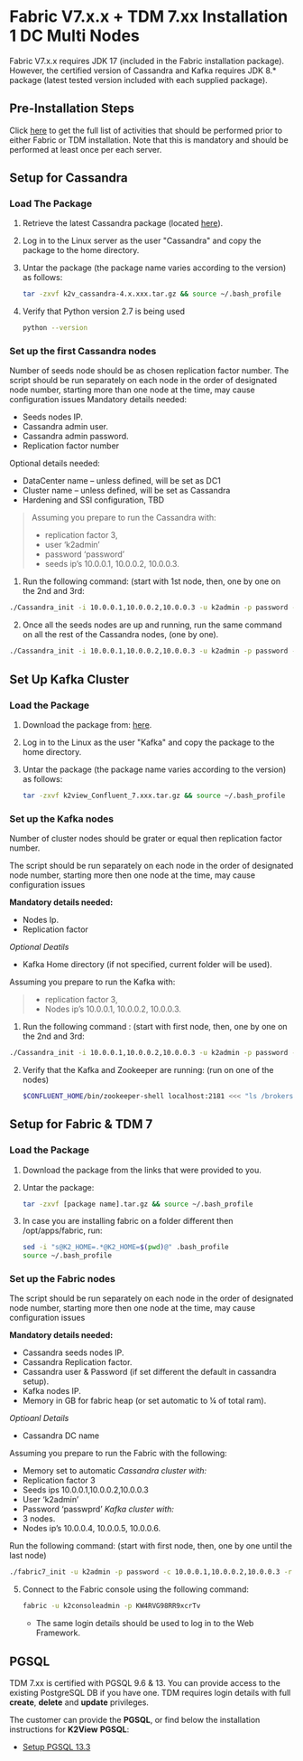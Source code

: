 # Fabric V7.x.x + TDM 7.xx Installation 1 DC  Multi Nodes

Fabric V7.x.x requires JDK 17 (included in the Fabric installation package). However, the certified version of Cassandra and Kafka requires JDK 8.* package (latest tested version included with each supplied package).


## Pre-Installation Steps

Click [here](01_Fabric_7.xx_Installation_intro.md) to get the full list of activities that should be performed prior to either Fabric or TDM installation. Note that this is mandatory and should be performed at least once per each server.

## Setup for Cassandra

### Load The Package 

1. Retrieve the latest Cassandra package (located [here](https://download.k2view.com/index.php/s/dMH2PWuIErPFszK)).

2. Log in to the Linux server as the user "Cassandra" and copy the package to the home directory.

3. Untar the package (the package name varies according to the version) as follows:

   ~~~bash
   tar -zxvf k2v_cassandra-4.x.xxx.tar.gz && source ~/.bash_profile
   ~~~

4. Verify that Python version 2.7 is being used

   ~~~bash
   python --version
   ~~~


### Set up the first Cassandra nodes

Number of seeds node should be as chosen replication factor number.
The script should be run separately on each node in the order of designated node number, starting more than one node at the time, may cause configuration issues
Mandatory details needed:
* Seeds nodes IP.
* Cassandra admin user.
* Cassandra admin password.
* Replication factor number

Optional details needed:
* DataCenter name – unless defined, will be set as DC1
* Cluster name – unless defined, will be set as Cassandra
* Hardening and SSl configuration, TBD 

>Assuming you prepare to run the Cassandra with:
>* replication factor 3, 
>* user ‘k2admin’ 
>* password ‘password’ 
>* seeds ip’s 10.0.0.1, 10.0.0.2, 10.0.0.3.


1. 	Run the following command: (start with 1st node, then, one by one on the 2nd and 3rd:
~~~bash
./Cassandra_init -i 10.0.0.1,10.0.0.2,10.0.0.3 -u k2admin -p password -r 3
~~~

2.  Once all the seeds nodes are up and running, run the same command on all the rest of the Cassandra nodes, (one by one).
~~~bash
./Cassandra_init -i 10.0.0.1,10.0.0.2,10.0.0.3 -u k2admin -p password -r 3
~~~


## Set Up Kafka Cluster

### Load the Package 

1. Download the package from: [here](https://download.k2view.com/index.php/s/tFnDRJEUyHiXPYL).

2. Log in to the Linux as the user "Kafka" and copy the package to the home directory.

3. Untar the package (the package name varies according to the version) as follows:

   ~~~bash
   tar -zxvf k2view_Confluent_7.xxx.tar.gz && source ~/.bash_profile
   ~~~

### Set up the Kafka nodes

Number of cluster nodes should be grater or equal then replication factor number.

The script should be run separately on each node in the order of designated node number, starting more then one node at the time, may cause configuration issues

**Mandatory details needed:**
+ Nodes Ip.
+ Replication factor

*Optional Deatils*
+ Kafka Home directory (if not specified, current folder will be used).


Assuming you prepare to run the Kafka with:
>* replication factor 3, 
>* Nodes ip’s 10.0.0.1, 10.0.0.2, 10.0.0.3.

1. 	Run the following command : (start with first node, then, one by one on the 2nd and 3rd:
~~~bash
./Cassandra_init -i 10.0.0.1,10.0.0.2,10.0.0.3 -u k2admin -p password -r 3
~~~


2. Verify that the Kafka and Zookeeper are running: 
 (run on one of the nodes)
   ~~~bash
   $CONFLUENT_HOME/bin/zookeeper-shell localhost:2181 <<< "ls /brokers/ids"
   ~~~




## Setup for Fabric & TDM 7

### Load the Package 

1. Download the package from the links that were provided to you.

2. Untar the package:

   ~~~bash
   tar -zxvf [package name].tar.gz && source ~/.bash_profile
   ~~~

3. In case you are installing fabric on a folder different then /opt/apps/fabric, run:

   ~~~bash
   sed -i "s@K2_HOME=.*@K2_HOME=$(pwd)@" .bash_profile
   source ~/.bash_profile
   ~~~

### Set up the Fabric nodes
The script should be run separately on each node in the order of designated node number, starting more then one node at the time, may cause configuration issues

**Mandatory details needed:**
+ Cassandra seeds nodes IP.
+ Cassandra Replication factor.
+ Cassandra user & Password (if set different the default in cassandra setup).
+ Kafka nodes IP.
+ Memory in GB for fabric heap (or set automatic to ¼ of total ram).

*Optioanl Details*
+ Cassandra DC name

Assuming you prepare to run the Fabric with the following:
+ Memory set to automatic
*Cassandra cluster with:*
+ Replication factor 3 
+ Seeds ips 10.0.0.1,10.0.0.2,10.0.0.3
+ User ‘k2admin’
+ Password ‘passwprd’
*Kafka cluster with:*
+ 3 nodes.
+ Nodes ip’s 10.0.0.4, 10.0.0.5, 10.0.0.6.

Run the following command: (start with first node, then, one by one until the last node)
~~~bash
./fabric7_init -u k2admin -p password -c 10.0.0.1,10.0.0.2,10.0.0.3 -r 3 -k 10.0.0.4,10.0.0.5,10.0.0.6 -m auto
~~~


5. Connect to the Fabric console using the following command:

   ~~~bash
   fabric -u k2consoleadmin -p KW4RVG98RR9xcrTv
   ~~~

   - The same login details should be used to log in to the Web Framework.



## PGSQL 

TDM 7.xx is certified with PGSQL 9.6 & 13. You can provide access to the existing PostgreSQL DB if you have one.
TDM requires login details with full **create**, **delete** and **update** privileges. 

The customer can provide the **PGSQL**, or find below the installation instructions for **K2View** **PGSQL**:

<ul>      
<li>
<a href="/articles/98_maintenance_and_operational/Installations/Linux/PGSQL_setup.md">Setup PGSQL 13.3</a></li>

